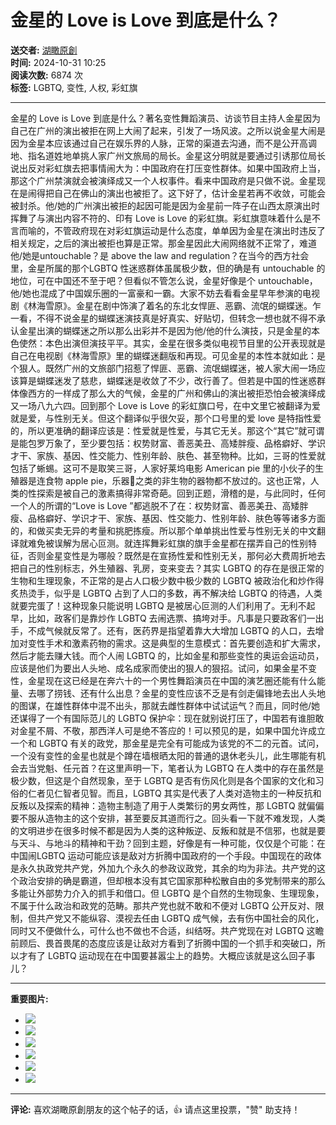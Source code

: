 # 金星的 Love is Love 到底是什么？

**送交者:** [湖瞰原創](https://home.6park.com/index.php?app=home&act=chatnew&uname=NTIxODg5Njg%3D "发送邮件")  
**时间:** 2024-10-31 10:25  
**阅读次数:** 6874 次  
**标签:** LGBTQ, 变性, 人权, 彩虹旗

---

金星的 Love is Love 到底是什么？著名变性舞蹈演员、访谈节目主持人金星因为自己在广州的演出被拒在网上大闹了起来，引发了一场风波。之所以说金星大闹是因为金星本应该通过自己在娱乐界的人脉，正常的渠道去沟通，而不是公开高调地、指名道姓地单挑人家广州文旅局的局长。金星这分明就是要通过引诱那位局长说出反对彩虹旗去把事情闹大为：中国政府在打压变性群体。如果中国政府上当，那这个广州禁演就会被演绎成又一个人权事件。看来中国政府是只做不说。金星现在是闹得把自己在佛山的演出也被拒了。这下好了，估计金星若再不收敛，可能会被封杀。他/她的广州演出被拒的起因可能是因为金星前一阵子在山西太原演出时挥舞了与演出内容不符的、印有 Love is Love 的彩虹旗。彩虹旗意味着什么是不言而喻的，不管政府现在对彩虹旗运动是什么态度，单单因为金星在演出时违反了相关规定，之后的演出被拒也算是正常。那金星因此大闹网络就不正常了，难道他/她是untouchable？是 above the law and regulation？在当今的西方社会里，金星所属的那个LGBTQ 性迷惑群体虽属极少数，但的确是有 untouchable 的地位，可在中国还不至于吧？但看似不管怎么说，金星好像是个 untouchable，他/她也混成了中国娱乐圈的一富豪和一霸。大家不妨去看看金星早年参演的电视剧《林海雪原》。金星在剧中饰演了着名的东北女悍匪、恶霸、流氓的蝴蝶迷。乍一看，不得不说金星的蝴蝶迷演技真是好真实、好贴切，但转念一想也就不得不承认金星出演的蝴蝶迷之所以那么出彩并不是因为他/他的什么演技，只是金星的本色使然：本色出演但演技平平。其实，金星在很多类似电视节目里的公开表现就是自己在电视剧《林海雪原》里的蝴蝶迷翻版和再现。可见金星的本性本就如此：是个狠人。既然广州的文旅部门招惹了悍匪、恶霸、流氓蝴蝶迷，被人家大闹一场应该算是蝴蝶迷发了慈悲，蝴蝶迷是收敛了不少，改行善了。但若是中国的性迷惑群体像西方的一样成了那么大的气候，金星的广州和佛山的演出被拒恐怕会被演绎成又一场八九六四。回到那个 Love is Love 的彩虹旗口号，在中文里它被翻译为爱就是爱，与性别无关。但这个翻译似乎很欠妥，那个口号里的爱 love 是特指性爱的，所以更准确的翻译应该是：性爱就是性爱，与其它无关。那这个“其它”就可谓是能包罗万象了，至少要包括：权势财富、善恶美丑、高矮胖瘦、品格癖好、学识才干、家族、基因、性交能力、性别年龄、肤色、甚至物种。比如，三哥的性爱就包括了蜥蜴。这可不是取笑三哥，人家好莱坞电影 American pie 里的小伙子的生殖器是连食物 apple pie，乐器🎷之类的非生物的器物都不放过的。这也正常，人类的性探索是被自己的激素搞得非常奇葩。回到正题，滑稽的是，与此同时，任何一个人的所谓的“Love is Love ”都逃脱不了在：权势财富、善恶美丑、高矮胖瘦、品格癖好、学识才干、家族、基因、性交能力、性别年龄、肤色等等诸多方面的，和做买卖无异的考量和挑肥拣瘦。所以那个单单挑出性爱与性别无关的中文翻译就难免被误解为居心叵测。就连挥舞彩虹旗的旗手金星都在摆弄自己的性别特征，否则金星变性是为哪般？既然是在宣扬性爱和性别无关，那何必大费周折地去把自己的性别标志，外生殖器、乳房，变来变去？其实 LGBTQ 的存在是很正常的生物和生理现象，不正常的是占人口极少数中极少数的 LGBTQ 被政治化和炒作得炙热烫手，似乎是 LGBTQ 占到了人口的多数，再不解决给 LGBTQ 的待遇，人类就要完蛋了！这种现象只能说明 LGBTQ 是被居心叵测的人们利用了。无利不起早，比如，政客们是靠炒作 LGBTQ 去闹选票、搞垮对手。凡事是只要政客们一出手，不成气候就反常了。还有，医药界是指望着靠大大增加 LGBTQ 的人口，去增加对变性手术和激素药物的需求。这是典型的生意模式：首先要创造和扩大需求，然后才能去赚大钱。而个人闹 LGBTQ 的，比如金星和那些变性的奥运会运动员，应该是他们为要出人头地、成名成家而使出的狠人的狠招。试问，如果金星不变性，金星现在这已经是在奔六十的一个男性舞蹈演员在中国的演艺圈还能有什么能量、去哪了捞钱、还有什么出息？金星的变性应该不乏是有剑走偏锋地去出人头地的图谋，在雄性群体中混不出头，那就去雌性群体中试试运气？而且，同时他/她还谋得了一个有国际范儿的 LGBTQ 保护伞：现在就别说打压了，中国若有谁胆敢对金星不屑、不敬，那西洋人可是绝不答应的！可以预见的是，如果中国允许成立一个和 LGBTQ 有关的政党，那金星是完全有可能成为该党的不二的元首。试问，一个没有变性的金星也就是个蹲在墙根晒太阳的普通的退休老头儿，此生哪能有机会去当党魁、任元首？在这里声明一下，笔者认为 LGBTQ 在人类中的存在虽然是极少数，但这是个自然现象，至于 LGBTQ 是否有伤风化则是各个国家的文化和习俗的仁者见仁智者见智。而且，LGBTQ 其实是代表了人类对造物主的一种反抗和反叛以及探索的精神：造物主制造了用于人类繁衍的男女两性，那 LGBTQ 就偏偏要不服从造物主的这个安排，甚至要反其道而行之。回头看一下就不难发现，人类的文明进步在很多时候不都是因为人类的这种叛逆、反叛和就是不信邪，也就是要与天斗、与地斗的精神和干劲？回到主题，好像是有一种可能，仅仅是个可能：在中国闹LGBTQ 运动可能应该是敌对方折腾中国政府的一个手段。中国现在的政体是永久执政党共产党，外加九个永久的参政议政党，其余的均为非法。共产党的这个政治安排的确是霸道，但却根本没有其它国家那种松散自由的多党制带来的那么多能让外部势力介入的抓手和借口。但 LGBTQ 是个自然的生物现象、生理现象，不属于什么政治和政党的范畴。那共产党也就不敢和不便对 LGBTQ 公开反对、限制，但共产党又不能纵容、漠视去任由 LGBTQ 成气候，去有伤中国社会的风化，同时又不便做什么，可什么也不做也不合适，纠结呀。共产党现在对 LGBTQ 这瞻前顾后、畏首畏尾的态度应该是让敌对方看到了折腾中国的一个抓手和突破口，所以才有了 LGBTQ 运动现在在中国要甚嚣尘上的趋势。大概应该就是这么回子事儿？ 

--- 

**重要图片:**
- ![](https://www.popo8.com/gift/gift_71.png)
- ![](https://www.popo8.com/gift/gift_162.png)
- ![](https://www.popo8.com/gift/gift_38.png)
- ![](https://www.popo8.com/gift/gift_161.png)
- ![](https://www.popo8.com/gift/gift_48.png)
- ![](https://www.popo8.com/gift/gift_79.png)

--- 

**评论:**
喜欢湖瞰原創朋友的这个帖子的话，👍 请点这里投票，"赞" 助支持！